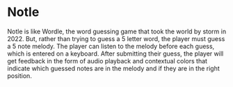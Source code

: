 # Notle

Notle is like Wordle, the word guessing game that took the world by storm in 2022. But, rather than trying to 
guess a 5 letter word, the player must guess a 5 note melody. The player can listen to the melody before each guess,
which is entered on a keyboard. After submitting their guess, the player will get feedback in the form of audio playback
and contextual colors that indicate which guessed notes are in the melody and if they are in the right position.
